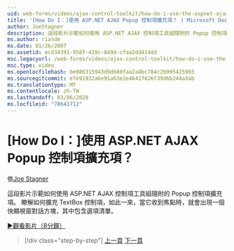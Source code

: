 ```yaml
---
uid: web-forms/videos/ajax-control-toolkit/how-do-i-use-the-aspnet-ajax-popup-control-extender
title: '[How Do I：]使用 ASP.NET AJAX Popup 控制項擴充項？ | Microsoft Docs'
author: JoeStagner
description: 這段影片示範如何使用 ASP.NET AJAX 控制項工具組隨附的 Popup 控制項擴充項。 瞭解如何擴充 TextBox 控制項，使其 。
ms.author: riande
ms.date: 01/26/2007
ms.assetid: ecd34391-958f-410c-849d-cfaa2dd414dd
msc.legacyurl: /web-forms/videos/ajax-control-toolkit/how-do-i-use-the-aspnet-ajax-popup-control-extender
msc.type: video
ms.openlocfilehash: be086315943d9d680faa2a8bc784c2b995425903
ms.sourcegitcommit: e7e91932a6e91a63e2e46417626f39d6b244a3ab
ms.translationtype: MT
ms.contentlocale: zh-TW
ms.lasthandoff: 03/06/2020
ms.locfileid: "78641712"
---
```

# <a name="how-do-i-use-the-aspnet-ajax-popup-control-extender"></a>[How Do I：]使用 ASP.NET AJAX Popup 控制項擴充項？

依[Joe Stagner](https://github.com/JoeStagner)

這段影片示範如何使用 ASP.NET AJAX 控制項工具組隨附的 Popup 控制項擴充項。 瞭解如何擴充 TextBox 控制項，如此一來，當它收到焦點時，就會出現一個快顯視窗對話方塊，其中包含選項清單。

[&#9654;觀看影片（8分鐘）](https://channel9.msdn.com/Blogs/ASP-NET-Site-Videos/how-do-i-use-the-aspnet-ajax-popup-control-extender)

> [!div class="step-by-step"]
> [上一頁](how-do-i-use-the-aspnet-ajax-textboxwatermark-control-extender.md)
> [下一頁](how-do-i-use-the-aspnet-ajax-modalpopup-extender-control.md)
